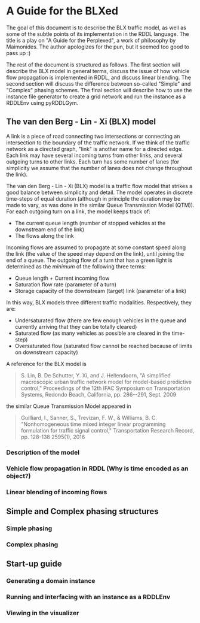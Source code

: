 # A Guide for the BLXed

The goal of this document is to describe the BLX traffic model, as well as some of the subtle points of
its implementation in the RDDL language. The title is a play on "A Guide for the Perplexed",
a work of philosophy by Maimonides. The author apologizes for the pun, but it seemed too good to pass up :)

The rest of the document is structured as follows. The first section will describe the BLX model in general terms,
discuss the issue of how vehicle flow propagation is implemented in RDDL, and discuss linear blending. The
second section will discuss the difference between so-called "Simple" and "Complex" phasing schemes.
The final section will describe how to use the instance file generator to create a grid network and run
the instance as a RDDLEnv using pyRDDLGym.

## The van den Berg - Lin - Xi (BLX) model
A link is a piece of road connecting two intersections or connecting an intersection to the boundary of
the traffic network. If we think of the traffic network as a directed graph, "link" is another name for
a directed edge. Each link may have several incoming turns from other links, and several outgoing turns
to other links. Each turn has some number of lanes (for simplicity we assume that the number of lanes
does not change throughout the link).

The van den Berg - Lin - Xi (BLX) model is a traffic flow model that strikes a good balance between simplicity
and detail. The model operates in discrete time-steps of equal duration (although in principle the duration
may be made to vary, as was done in the similar Queue Transmission Model (QTM)). For each outgoing turn on a
link, the model keeps track of:
 - The current queue length (number of stopped vehicles at the downstream end of the link)
 - The flows along the link

Incoming flows are assumed to propagate at some constant speed along the link (the value of the speed may depend on the link),
until joining the end of a queue. The outgoing flow of a turn that has a green light is determined as the *minimum*
of the following three terms:
 - Queue length + Current incoming flow
 - Saturation flow rate (parameter of a turn)
 - Storage capacity of the downstream (target) link (parameter of a link)

In this way, BLX models three different traffic modalities. Respectively, they are:
 - Undersaturated flow (there are few enough vehicles in the queue and currently arriving that they can be totally cleared)
 - Saturated flow (as many vehicles as possible are cleared in the time-step)
 - Oversaturated flow (saturated flow cannot be reached because of limits on downstream capacity)

A reference for the BLX model is

 > S. Lin, B. De Schutter, Y. Xi, and J. Hellendoorn, "A simplified macroscopic urban
   traffic network model for model-based predictive control," Proceedings of the 12th
   IFAC Symposium on Transportation Systems, Redondo Beach, California, pp. 286--291,
   Sept. 2009

the similar Queue Transmission Model appeared in

 > Guilliard, I., Sanner, S., Trevizan, F. W., & Williams, B. C. "Nonhomogeneous
   time mixed integer linear programming formulation for traffic signal control,"
   Transportation Research Record, pp. 128-138 2595(1), 2016

### Description of the model
### Vehicle flow propagation in RDDL (Why is time encoded as an object?)
### Linear blending of incoming flows

## Simple and Complex phasing structures
### Simple phasing
### Complex phasing

## Start-up guide
### Generating a domain instance
### Running and interfacing with an instance as a RDDLEnv
### Viewing in the visualizer

